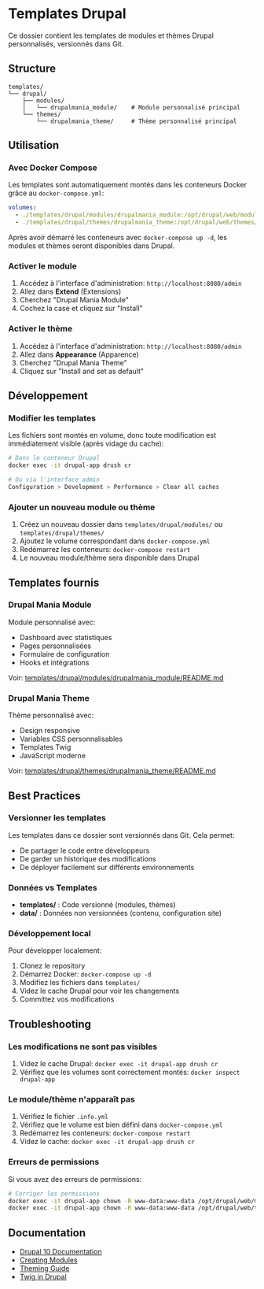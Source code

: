 # Templates Drupal

Ce dossier contient les templates de modules et thèmes Drupal personnalisés, versionnés dans Git.

## Structure

```
templates/
└── drupal/
    ├── modules/
    │   └── drupalmania_module/    # Module personnalisé principal
    └── themes/
        └── drupalmania_theme/     # Thème personnalisé principal
```

## Utilisation

### Avec Docker Compose

Les templates sont automatiquement montés dans les conteneurs Docker grâce au `docker-compose.yml`:

```yaml
volumes:
  - ./templates/drupal/modules/drupalmania_module:/opt/drupal/web/modules/custom/drupalmania_module
  - ./templates/drupal/themes/drupalmania_theme:/opt/drupal/web/themes/custom/drupalmania_theme
```

Après avoir démarré les conteneurs avec `docker-compose up -d`, les modules et thèmes seront disponibles dans Drupal.

### Activer le module

1. Accédez à l'interface d'administration: `http://localhost:8080/admin`
2. Allez dans **Extend** (Extensions)
3. Cherchez "Drupal Mania Module"
4. Cochez la case et cliquez sur "Install"

### Activer le thème

1. Accédez à l'interface d'administration: `http://localhost:8080/admin`
2. Allez dans **Appearance** (Apparence)
3. Cherchez "Drupal Mania Theme"
4. Cliquez sur "Install and set as default"

## Développement

### Modifier les templates

Les fichiers sont montés en volume, donc toute modification est immédiatement visible (après vidage du cache):

```bash
# Dans le conteneur Drupal
docker exec -it drupal-app drush cr

# Ou via l'interface admin
Configuration > Development > Performance > Clear all caches
```

### Ajouter un nouveau module ou thème

1. Créez un nouveau dossier dans `templates/drupal/modules/` ou `templates/drupal/themes/`
2. Ajoutez le volume correspondant dans `docker-compose.yml`
3. Redémarrez les conteneurs: `docker-compose restart`
4. Le nouveau module/thème sera disponible dans Drupal

## Templates fournis

### Drupal Mania Module

Module personnalisé avec:
- Dashboard avec statistiques
- Pages personnalisées
- Formulaire de configuration
- Hooks et intégrations

Voir: [templates/drupal/modules/drupalmania_module/README.md](drupal/modules/drupalmania_module/README.md)

### Drupal Mania Theme

Thème personnalisé avec:
- Design responsive
- Variables CSS personnalisables
- Templates Twig
- JavaScript moderne

Voir: [templates/drupal/themes/drupalmania_theme/README.md](drupal/themes/drupalmania_theme/README.md)

## Best Practices

### Versionner les templates

Les templates dans ce dossier sont versionnés dans Git. Cela permet:
- De partager le code entre développeurs
- De garder un historique des modifications
- De déployer facilement sur différents environnements

### Données vs Templates

- **templates/** : Code versionné (modules, thèmes)
- **data/** : Données non versionnées (contenu, configuration site)

### Développement local

Pour développer localement:

1. Clonez le repository
2. Démarrez Docker: `docker-compose up -d`
3. Modifiez les fichiers dans `templates/`
4. Videz le cache Drupal pour voir les changements
5. Committez vos modifications

## Troubleshooting

### Les modifications ne sont pas visibles

1. Videz le cache Drupal: `docker exec -it drupal-app drush cr`
2. Vérifiez que les volumes sont correctement montés: `docker inspect drupal-app`

### Le module/thème n'apparaît pas

1. Vérifiez le fichier `.info.yml`
2. Vérifiez que le volume est bien défini dans `docker-compose.yml`
3. Redémarrez les conteneurs: `docker-compose restart`
4. Videz le cache: `docker exec -it drupal-app drush cr`

### Erreurs de permissions

Si vous avez des erreurs de permissions:

```bash
# Corriger les permissions
docker exec -it drupal-app chown -R www-data:www-data /opt/drupal/web/modules/custom
docker exec -it drupal-app chown -R www-data:www-data /opt/drupal/web/themes/custom
```

## Documentation

- [Drupal 10 Documentation](https://www.drupal.org/docs/10)
- [Creating Modules](https://www.drupal.org/docs/creating-custom-modules)
- [Theming Guide](https://www.drupal.org/docs/theming-drupal)
- [Twig in Drupal](https://www.drupal.org/docs/theming-drupal/twig-in-drupal)
